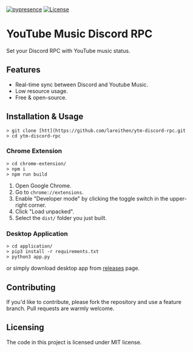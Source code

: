 [![pypresence](https://img.shields.io/badge/using-pypresence-00bb88.svg)](https://github.com/qwertyquerty/pypresence)
[![License](https://img.shields.io/badge/license-MIT-blue.svg)](https://opensource.org/licenses/MIT)

# YouTube Music Discord RPC
Set your Discord RPC with YouTube music status.

## Features
* Real-time sync between Discord and Youtube Music.
* Low resource usage.
* Free & open-source.

## Installation & Usage
```
> git clone [htt](https://github.com/lareithen/ytm-discord-rpc.git
> cd ytm-discord-rpc
```

### Chrome Extension
```
> cd chrome-extension/
> npm i
> npm run build
```
1. Open Google Chrome.
2. Go to `chrome://extensions`.
3. Enable "Developer mode" by clicking the toggle switch in the upper-right corner.
4. Click "Load unpacked".
5. Select the `dist/` folder you just built.

### Desktop Application
```
> cd application/
> pip3 install -r requirements.txt
> python3 app.py
```
or simply download desktop app from [releases](https://github.com/lareithen/ytm-discord-rpc/releases) page.

## Contributing

If you'd like to contribute, please fork the repository and use a feature branch. Pull requests are warmly welcome.

## Licensing

The code in this project is licensed under MIT license.
